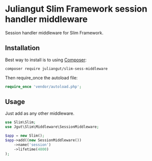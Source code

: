 # Juliangut Slim Framework session handler middleware

Session handler middleware for Slim Framework.

## Installation

Best way to install is to using [Composer](https://getcomposer.org/):

```
composer require juliangut/slim-sess-middleware
```

Then require_once the autoload file:

```php
require_once 'vendor/autoload.php';
```

## Usage

Just add as any other middleware.

```php
use Slim\Slim;
use Jgut\Slim\Middleware\SessionMiddleware;

$app = new Slim();
$app->add((new SessionMiddleware())
    ->name('session')
    ->lifetime(4800)
);
```
